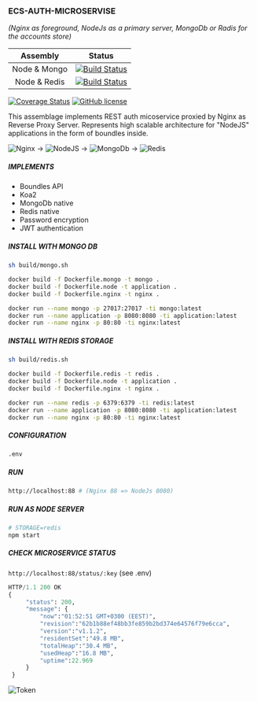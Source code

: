 ### ECS-AUTH-MICROSERVISE
_(Nginx as foreground, NodeJs as a primary server, MongoDb or Radis for the accounts store)_


|  Assembly | Status |
|:-:|:-:|
|Node & Mongo|[![Build Status](https://travis-ci.org/stanislav-web/ecs-auth-microservice.svg?branch=master)](https://travis-ci.org/stanislav-web/ecs-auth-microservice/builds/286316998) | 
|Node & Redis|[![Build Status](https://travis-ci.org/stanislav-web/ecs-auth-microservice.svg?branch=master)](https://travis-ci.org/stanislav-web/ecs-auth-microservice/builds/286316998) |

 [![Coverage Status](https://coveralls.io/repos/github/stanislav-web/ecs-auth-microservice/badge.svg?branch=master)](https://coveralls.io/github/stanislav-web/ecs-auth-microservice?branch=master) [![GitHub license](https://img.shields.io/badge/license-AGPL-blue.svg)](https://raw.githubusercontent.com/stanislav-web/ecs-auth-microservice/master/LICENSE)

This assemblage implements REST auth micoservice proxied by Nginx as Reverse Proxy Server.
Represents high scalable architecture for "NodeJS" applications in the form of boundles inside.

![Nginx](https://images.sftcdn.net/images/t_optimized,f_auto/p/6dd52663-2bbf-48e0-a7cc-cdb043b326ef/1544311950/nginx-logo.png) &rightarrow;
![NodeJS](http://bogdanov-blog.ru/wp-content/themes/blogus/img/types/nodejs.png) &rightarrow;
![MongoDb](https://download.asperasoft.com/download/docs/orchestrator/2.6.1/user_win/webhelp/images/plugin_MongodbOperation.png) &rightarrow;
![Redis](https://www.onlinedeliverysoftware.com/wp-content/themes/onlinedeliverysoftware/img/tools-tech/redis.png)

##### IMPLEMENTS
 - Boundles API
 - Koa2
 - MongoDb native
 - Redis native
 - Password encryption
 - JWT authentication
 
##### INSTALL WITH MONGO DB

```bash
sh build/mongo.sh 

docker build -f Dockerfile.mongo -t mongo .
docker build -f Dockerfile.node -t application .
docker build -f Dockerfile.nginx -t nginx .

docker run --name mongo -p 27017:27017 -ti mongo:latest
docker run --name application -p 8080:8080 -ti application:latest
docker run --name nginx -p 80:80 -ti nginx:latest
```

##### INSTALL WITH REDIS STORAGE

```bash
sh build/redis.sh

docker build -f Dockerfile.redis -t redis .
docker build -f Dockerfile.node -t application .
docker build -f Dockerfile.nginx -t nginx .

docker run --name redis -p 6379:6379 -ti redis:latest
docker run --name application -p 8080:8080 -ti application:latest
docker run --name nginx -p 80:80 -ti nginx:latest
```

##### CONFIGURATION
```bash
.env
```

##### RUN
```bash
http://localhost:88 # (Nginx 88 => NodeJs 8080)
```

##### RUN AS NODE SERVER
```bash
# STORAGE=redis
npm start 

```

##### CHECK MICROSERVICE STATUS
`http://localhost:88/status/:key` (see .env)

```python
HTTP/1.1 200 OK
{
     "status": 200,
     "message": {
         "now":"01:52:51 GMT+0300 (EEST)",
         "revision":"62b1b88ef48bb3fe859b2bd374e64576f79e6cca",
         "version":"v1.1.2",
         "residentSet":"49.8 MB",
         "totalHeap":"30.4 MB",
         "usedHeap":"16.8 MB",
         "uptime":22.969
     }
 }
```
![Token](https://uploads.toptal.io/blog/image/958/toptal-blog-image-1426676428399.jpeg)